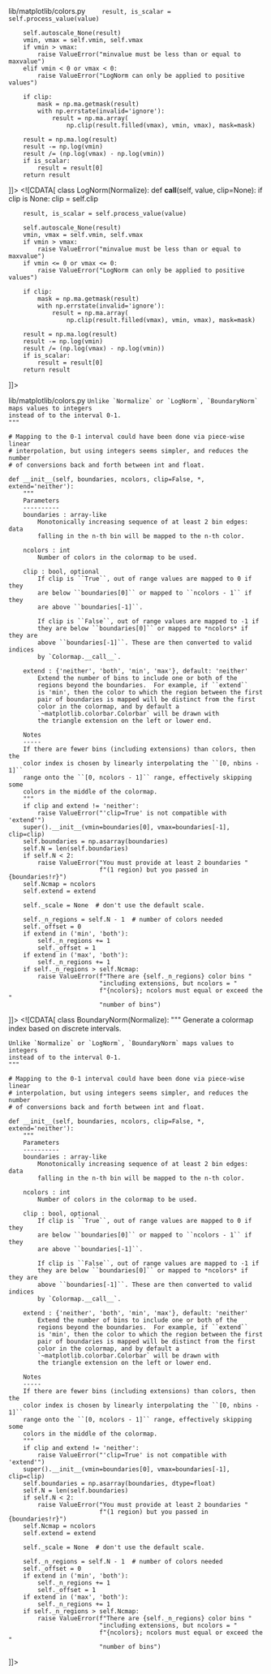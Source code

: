 <change>
<file change-number-for-this-file="1">lib/matplotlib/colors.py</file>
<original line-count="47" no-ellipsis="true"><![CDATA[
class LogNorm(Normalize):
    def __call__(self, value, clip=None):
        if clip is None:
            clip = self.clip

        result, is_scalar = self.process_value(value)

        self.autoscale_None(result)
        vmin, vmax = self.vmin, self.vmax
        if vmin > vmax:
            raise ValueError("minvalue must be less than or equal to maxvalue")
        elif vmin < 0 or vmax < 0:
            raise ValueError("LogNorm can only be applied to positive values")
        
        if clip:
            mask = np.ma.getmask(result)
            with np.errstate(invalid='ignore'):
                result = np.ma.array(
                    np.clip(result.filled(vmax), vmin, vmax), mask=mask)
        
        result = np.ma.log(result)
        result -= np.log(vmin)
        result /= (np.log(vmax) - np.log(vmin))
        if is_scalar:
            result = result[0]
        return result
]]></original>
<modified no-ellipsis="true"><![CDATA[
class LogNorm(Normalize):
    def __call__(self, value, clip=None):
        if clip is None:
            clip = self.clip

        result, is_scalar = self.process_value(value)

        self.autoscale_None(result)
        vmin, vmax = self.vmin, self.vmax
        if vmin > vmax:
            raise ValueError("minvalue must be less than or equal to maxvalue")
        if vmin <= 0 or vmax <= 0:
            raise ValueError("LogNorm can only be applied to positive values")
        
        if clip:
            mask = np.ma.getmask(result)
            with np.errstate(invalid='ignore'):
                result = np.ma.array(
                    np.clip(result.filled(vmax), vmin, vmax), mask=mask)
        
        result = np.ma.log(result)
        result -= np.log(vmin)
        result /= (np.log(vmax) - np.log(vmin))
        if is_scalar:
            result = result[0]
        return result
]]></modified>
</change>

<change>
<file change-number-for-this-file="2">lib/matplotlib/colors.py</file>
<original line-count="42" no-ellipsis="true"><![CDATA[
class BoundaryNorm(Normalize):
    """
    Generate a colormap index based on discrete intervals.

    Unlike `Normalize` or `LogNorm`, `BoundaryNorm` maps values to integers
    instead of to the interval 0-1.
    """

    # Mapping to the 0-1 interval could have been done via piece-wise linear
    # interpolation, but using integers seems simpler, and reduces the number
    # of conversions back and forth between int and float.

    def __init__(self, boundaries, ncolors, clip=False, *, extend='neither'):
        """
        Parameters
        ----------
        boundaries : array-like
            Monotonically increasing sequence of at least 2 bin edges:  data
            falling in the n-th bin will be mapped to the n-th color.

        ncolors : int
            Number of colors in the colormap to be used.

        clip : bool, optional
            If clip is ``True``, out of range values are mapped to 0 if they
            are below ``boundaries[0]`` or mapped to ``ncolors - 1`` if they
            are above ``boundaries[-1]``.

            If clip is ``False``, out of range values are mapped to -1 if
            they are below ``boundaries[0]`` or mapped to *ncolors* if they are
            above ``boundaries[-1]``. These are then converted to valid indices
            by `Colormap.__call__`.

        extend : {'neither', 'both', 'min', 'max'}, default: 'neither'
            Extend the number of bins to include one or both of the
            regions beyond the boundaries.  For example, if ``extend``
            is 'min', then the color to which the region between the first
            pair of boundaries is mapped will be distinct from the first
            color in the colormap, and by default a
            `~matplotlib.colorbar.Colorbar` will be drawn with
            the triangle extension on the left or lower end.

        Notes
        -----
        If there are fewer bins (including extensions) than colors, then the
        color index is chosen by linearly interpolating the ``[0, nbins - 1]``
        range onto the ``[0, ncolors - 1]`` range, effectively skipping some
        colors in the middle of the colormap.
        """
        if clip and extend != 'neither':
            raise ValueError("'clip=True' is not compatible with 'extend'")
        super().__init__(vmin=boundaries[0], vmax=boundaries[-1], clip=clip)
        self.boundaries = np.asarray(boundaries)
        self.N = len(self.boundaries)
        if self.N < 2:
            raise ValueError("You must provide at least 2 boundaries "
                             f"(1 region) but you passed in {boundaries!r}")
        self.Ncmap = ncolors
        self.extend = extend

        self._scale = None  # don't use the default scale.

        self._n_regions = self.N - 1  # number of colors needed
        self._offset = 0
        if extend in ('min', 'both'):
            self._n_regions += 1
            self._offset = 1
        if extend in ('max', 'both'):
            self._n_regions += 1
        if self._n_regions > self.Ncmap:
            raise ValueError(f"There are {self._n_regions} color bins "
                             "including extensions, but ncolors = "
                             f"{ncolors}; ncolors must equal or exceed the "
                             "number of bins")
]]></original>
<modified no-ellipsis="true"><![CDATA[
class BoundaryNorm(Normalize):
    """
    Generate a colormap index based on discrete intervals.

    Unlike `Normalize` or `LogNorm`, `BoundaryNorm` maps values to integers
    instead of to the interval 0-1.
    """

    # Mapping to the 0-1 interval could have been done via piece-wise linear
    # interpolation, but using integers seems simpler, and reduces the number
    # of conversions back and forth between int and float.

    def __init__(self, boundaries, ncolors, clip=False, *, extend='neither'):
        """
        Parameters
        ----------
        boundaries : array-like
            Monotonically increasing sequence of at least 2 bin edges:  data
            falling in the n-th bin will be mapped to the n-th color.

        ncolors : int
            Number of colors in the colormap to be used.

        clip : bool, optional
            If clip is ``True``, out of range values are mapped to 0 if they
            are below ``boundaries[0]`` or mapped to ``ncolors - 1`` if they
            are above ``boundaries[-1]``.

            If clip is ``False``, out of range values are mapped to -1 if
            they are below ``boundaries[0]`` or mapped to *ncolors* if they are
            above ``boundaries[-1]``. These are then converted to valid indices
            by `Colormap.__call__`.

        extend : {'neither', 'both', 'min', 'max'}, default: 'neither'
            Extend the number of bins to include one or both of the
            regions beyond the boundaries.  For example, if ``extend``
            is 'min', then the color to which the region between the first
            pair of boundaries is mapped will be distinct from the first
            color in the colormap, and by default a
            `~matplotlib.colorbar.Colorbar` will be drawn with
            the triangle extension on the left or lower end.

        Notes
        -----
        If there are fewer bins (including extensions) than colors, then the
        color index is chosen by linearly interpolating the ``[0, nbins - 1]``
        range onto the ``[0, ncolors - 1]`` range, effectively skipping some
        colors in the middle of the colormap.
        """
        if clip and extend != 'neither':
            raise ValueError("'clip=True' is not compatible with 'extend'")
        super().__init__(vmin=boundaries[0], vmax=boundaries[-1], clip=clip)
        self.boundaries = np.asarray(boundaries, dtype=float)
        self.N = len(self.boundaries)
        if self.N < 2:
            raise ValueError("You must provide at least 2 boundaries "
                             f"(1 region) but you passed in {boundaries!r}")
        self.Ncmap = ncolors
        self.extend = extend

        self._scale = None  # don't use the default scale.

        self._n_regions = self.N - 1  # number of colors needed
        self._offset = 0
        if extend in ('min', 'both'):
            self._n_regions += 1
            self._offset = 1
        if extend in ('max', 'both'):
            self._n_regions += 1
        if self._n_regions > self.Ncmap:
            raise ValueError(f"There are {self._n_regions} color bins "
                             "including extensions, but ncolors = "
                             f"{ncolors}; ncolors must equal or exceed the "
                             "number of bins")
]]></modified>
</change>